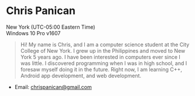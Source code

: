 # Chris Panican

New York (UTC-05:00 Eastern Time)  
Windows 10 Pro v1607


> Hi! My name is Chris, and I am a computer science student at the City College of New York. I grew up in the Philippines and moved to New York 5 years ago. I have been interested in computers ever since I was little. I discovered programming when I was in high school, and I foresaw myself doing it in the future. Right now, I am learning C++, Android app development, and web development.


* Email: [chrispanican@gmail.com](mailto:chrispanican@gmail.com)
